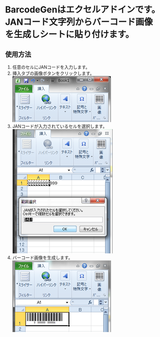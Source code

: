 # BarcodeGenはエクセルアドインです。JANコード文字列からバーコード画像を生成しシートに貼り付けます。
## 使用方法
1. 任意のセルにJANコードを入力します。
1. 挿入タブの画像ボタンをクリックします。  
![ribbon](https://raw.githubusercontent.com/GangDuo/excel-addin-barcode-gen/images/screenshot-01.png)
1. JANコードが入力されているセルを選択します。  
![range](https://raw.githubusercontent.com/GangDuo/excel-addin-barcode-gen/images/screenshot-02.png)
1. バーコード画像を生成します。  
![result](https://raw.githubusercontent.com/GangDuo/excel-addin-barcode-gen/images/screenshot-03.png)
